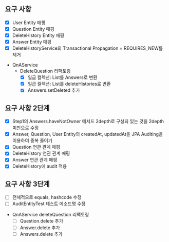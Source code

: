 ## 요구 사항
- [x] User Entity 매핑
- [x] Question Entity 매핑
- [x] DeleteHistory Entity 매핑
- [x] Answer Entity 매핑
- [x] DeleteHistoryService의 Transactional Propagation = REQUIRES_NEW를 제거
- QnAService
  - DeleteQuestion 리팩토링
    - [x] 일급 컬렉션: List<Answer>를 Answers로 변환
    - [x] 일급 컬렉션: List<DeleteHistory>를 deleteHistories로 변환
    - [x] Answers.setDeleted 추가

## 요구 사항 2단계
- [x] Step1의 Answers.haveNotOwner 메서드 2depth로 구성되 있는 것을 2depth 미만으로 수정
- [x] Answer, Question, User Entity의 createdAt, updatedAt을 JPA Auditing을 이용하여 중복 줄이기
- [x] Question 연관 관계 매핑
- [x] DeleteHistory 연관 관계 매핑
- [x] Answer 연관 관계 매핑
- [x] DeleteHistory에 audit 적용

## 요구 사항 3단계
- [ ] 전체적으로 equals, hashcode 수정
- [ ] AuditEntityTest 테스트 메소드명 수정
- QnAService deleteQuestion 리팩토링
  - [ ] Question.delete 추가
  - [ ] Answer.delete 추가
  - [ ] Answers.delete 추가
